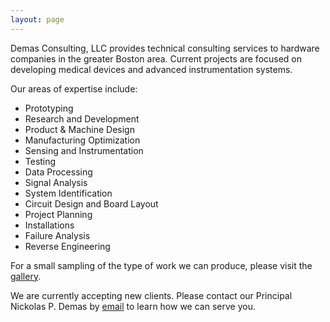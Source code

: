 ```yaml
---
layout: page
---
```


Demas Consulting, LLC provides technical consulting services to hardware companies in the greater Boston area. Current projects are focused on developing medical devices and advanced instrumentation systems. 

Our areas of expertise include:
- Prototyping
- Research and Development
- Product & Machine Design
- Manufacturing Optimization
- Sensing and Instrumentation
- Testing
- Data Processing
- Signal Analysis
- System Identification
- Circuit Design and Board Layout
- Project Planning
- Installations
- Failure Analysis
- Reverse Engineering

For a small sampling of the type of work we can produce, please visit the <a href="gallery">gallery</a>.

We are currently accepting new clients. Please contact our Principal Nickolas P. Demas by <a href="https://npdemas.github.io/contact">email</a> to learn how we can serve you.
